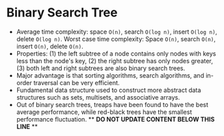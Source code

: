Binary Search Tree
==================

* Average time complexity: space `O(n)`, search `O(log n)`, insert `O(log n)`, delete `O(log n)`. Worst case time complexity: Space `O(n)`, search `O(n)`, insert `O(n)`, delete `O(n)`.
* Properties: (1) the left subtree of a node contains only nodes with keys less than the node's key, (2) the right subtree has only nodes greater, (3) both left and right subtrees are also binary search trees.
* Major advantage is that sorting algorithms, search algorithms, and in-order traversal can be very efficient.
* Fundamental data structure used to construct more abstract data structures such as sets, multisets, and associative arrays.
* Out of binary search trees, treaps have been found to have the best average performance, while red-black trees have the smallest performance fluctuation.
** **DO NOT UPDATE CONTENT BELOW THIS LINE** **

